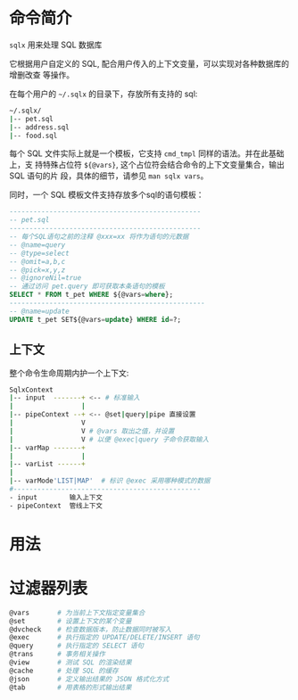 # 命令简介

`sqlx` 用来处理 SQL 数据库

它根据用户自定义的 SQL, 配合用户传入的上下文变量，可以实现对各种数据库的增删改查
等操作。

在每个用户的 `~/.sqlx` 的目录下，存放所有支持的 sql:

```bash
~/.sqlx/
|-- pet.sql
|-- address.sql
|-- food.sql
```

每个 SQL 文件实际上就是一个模板，它支持 `cmd_tmpl` 同样的语法。并在此基础上，支
持特殊占位符 `${@vars}`, 这个占位符会结合命令的上下文变量集合，输出 SQL 语句的片
段，具体的细节，请参见 `man sqlx vars`。

同时，一个 SQL 模板文件支持存放多个sql的语句模板：

```sql
------------------------------------------------
-- pet.sql
------------------------------------------------
-- 每个SQL语句之前的注释 @xxx=xx 将作为语句的元数据
-- @name=query
-- @type=select
-- @omit=a,b,c
-- @pick=x,y,z
-- @ignoreNil=true
-- 通过访问 pet.query 即可获取本条语句的模板
SELECT * FROM t_pet WHERE ${@vars=where};
-------------------------------------------------
-- @name=update
UPDATE t_pet SET${@vars=update} WHERE id=?;
```

## 上下文

整个命令生命周期内护一个上下文:

```bash
SqlxContext
|-- input  -------+ <-- # 标准输入
|                 |
|-- pipeContext --+ <-- @set|query|pipe 直接设置
|                 V
|                 V # @vars 取出之值，并设置
|                 V # 以便 @exec|query 子命令获取输入
|-- varMap -------+
|                 |
|-- varList ------+
|
|-- varMode'LIST|MAP'  # 标识 @exec 采用哪种模式的数据
#-----------------------------------------------
- input        输入上下文
- pipeContext  管线上下文
```

# 用法

# 过滤器列表

```bash
@vars       # 为当前上下文指定变量集合
@set        # 设置上下文的某个变量
@dvcheck    # 检查数据版本，防止数据同时被写入
@exec       # 执行指定的 UPDATE/DELETE/INSERT 语句
@query      # 执行指定的 SELECT 语句
@trans      # 事务相关操作
@view       # 测试 SQL 的渲染结果
@cache      # 处理 SQL 的缓存
@json       # 定义输出结果的 JSON 格式化方式
@tab        # 用表格的形式输出结果
```
